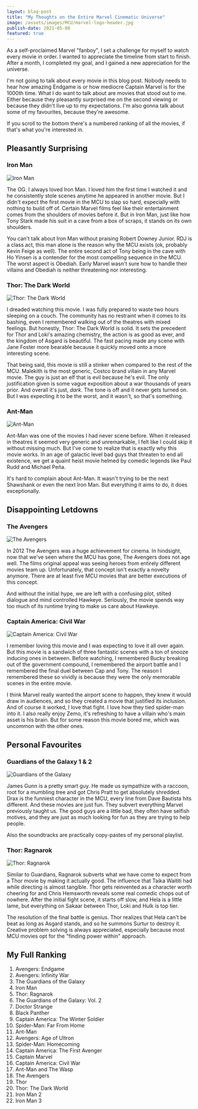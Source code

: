 ```yaml
---
layout: blog-post
title: "My Thoughts on the Entire Marvel Cinematic Universe"
image: /assets/images/MCU/marvel-logo-header.jpg
publish-date: 2021-05-08
featured: true
---
```


As a self-proclaimed Marvel "fanboy", I set a challenge for myself to watch every movie in order. I wanted to appreciate the timeline from start to finish. After a month, I completed my goal, and I gained a new appreciation for the universe.

I'm not going to talk about every movie in this blog post. Nobody needs to hear how amazing Endgame is or how mediocre Captain Marvel is for the 1000th time. What I do want to talk about are movies that stood out to me. Either because they pleasantly surprised me on the second viewing or because they didn't live up to my expectations. I'm also gonna talk about some of my favourites, because they're awesome. 

If you scroll to the bottom there's a numbered ranking of all the movies, if that's what you're interested in.

## Pleasantly Surprising

### Iron Man

<img class="blog-image" src="/assets/images/MCU/ironman.jpeg" alt="Iron Man" />

The OG. I always loved Iron Man. I loved him the first time I watched it and he consistently stole scenes anytime he appeared in another movie. But I didn't expect the first movie in the MCU to slap so hard, especially with nothing to build off of. Certain Marvel films feel like their entertainment comes from the shoulders of movies before it. But in Iron Man, just like how Tony Stark made his suit in a cave from a box of scraps, it stands on its own shoulders. 

You can't talk about Iron Man without praising Robert Downey Junior. RDJ is a class act, this man alone is the reason why the MCU exists (ok, probably Kevin Feige as well). The entire second act of Tony being in the cave with Ho Yinsen is a contender for the most compelling sequence in the MCU. The worst aspect is Obediah. Early Marvel wasn't sure how to handle their villains and Obediah is neither threatening nor interesting.

### Thor: The Dark World

<img class="blog-image" src="/assets/images/MCU/darkworld.jpg" alt="Thor: The Dark World" />

I dreaded watching this movie. I was fully prepared to waste two hours sleeping on a couch. The community has no restraint when it comes to its bashing, even I remembered walking out of the theatres with mixed feelings. But honestly, Thor: The Dark World is solid. It sets the precedent for Thor and Loki's amazing chemistry, the action is as good as ever, and the kingdom of Asgard is beautiful. The fast pacing made any scene with Jane Foster more bearable because it quickly moved onto a more interesting scene.

That being said, this movie is still a stinker when compared to the rest of the MCU. Malekith is the most generic, Costco brand villain in any Marvel movie. The guy is just an elf that is evil because he's evil. The only justification given is some vague exposition about a war thousands of years prior. And overall it's just, *dark*. The tone is off and it never gets turned on. But I was expecting it to be the worst, and it wasn't, so that's something.

### Ant-Man

<img class="blog-image" src="/assets/images/MCU/antman.jpg" alt="Ant-Man" />

Ant-Man was one of the movies I had never scene before. When it released in theatres it seemed very generic and unremarkable, I felt like I could skip it without missing much. But I've come to realize that is exactly why this movie works. In an age of galactic level bad guys that threaten to end all existence, we get a quaint heist movie helmed by comedic legends like Paul Rudd and Michael Peña. 

It's hard to complain about Ant-Man. It wasn't trying to be the next Shawshank or even the next Iron Man. But everything it aims to do, it does exceptionally. 


## Disappointing Letdowns

### The Avengers

<img class="blog-image" src="/assets/images/MCU/avengers.jpg" alt="The Avengers" />

In 2012 The Avengers was a huge achievement for cinema. In hindsight, now that we've seen where the MCU has gone, The Avengers does not age well. The films original appeal was seeing heroes from entirely different movies team up. Unfortunately, that concept isn't exactly a novelty anymore. There are at least five MCU movies that are better executions of this concept.

And without the initial hype, we are left with a confusing plot, stilted dialogue and mind controlled Hawkeye. Seriously, the movie spends way too much of its runtime trying to make us care about Hawkeye.

### Captain America: Civil War

<img class="blog-image" src="/assets/images/MCU/civilwar.jpg" alt="Captain America: Civil War" />

I remember loving this movie and I was expecting to love it all over again. But this movie is a sandwich of three fantastic scenes with a ton of snooze inducing ones in between. Before watching, I remembered Bucky breaking out of the government compound, I remembered the airport battle and I remembered the final duel between Cap and Tony. The reason I remembered these so vividly is because they were the only memorable scenes in the entire movie.

I think Marvel really wanted the airport scene to happen, they knew it would draw in audiences, and so they created a movie that justified its inclusion. And of course it worked, I love that fight. I love how they tied spider-man into it. I also really enjoy Zemo, it's refreshing to have a villain who's main asset is his brain. But for some reason this movie bored me, which was uncommon with the other ones.


## Personal Favourites

### Guardians of the Galaxy 1 & 2

<img class="blog-image" src="/assets/images/MCU/guardians.jpg" alt="Guardians of the Galaxy" />

James Gunn is a pretty smart guy. He made us sympathize with a raccoon, root for a mumbling tree and got Chris Pratt to get absolutely shredded. Drax is the funniest character in the MCU, every line from Dave Bautista hits different. And these movies are just fun. They subvert everything Marvel previously taught us. The good guys are a little bad, they often have selfish motives, and they are just as much looking for fun as they are trying to help people. 

Also the soundtracks are practically copy-pastes of my personal playlist.

### Thor: Ragnarok

<img class="blog-image" src="/assets/images/MCU/ragnarok.jpg" alt="Thor: Ragnarok" />

Similar to Guardians, Ragnarok subverts what we have come to expect from a Thor movie by making it actually good. The influence that Taika Waititi had while directing is almost tangible. Thor gets reinvented as a character worth cheering for and Chris Hemsworth reveals some real comedic chops out of nowhere. After the initial fight scene, it starts off slow, and Hela is a little lame, but everything on Sakaar between Thor, Loki and Hulk is top tier. 

The resolution of the final battle is genius. Thor realizes that Hela can't be beat as long as Asgard stands, and so he summons Surtur to destroy it. Creative problem solving is always appreciated, especially because most MCU movies opt for the "finding power within" approach. 

## My Full Ranking

1. Avengers: Endgame
2. Avengers: Infinity War
3. The Guardians of the Galaxy 
4. Iron Man
5. Thor: Ragnarok
6. The Guardians of the Galaxy: Vol. 2
7. Doctor Strange
8. Black Panther
9. Captain America: The Winter Soldier
10. Spider-Man: Far From Home
11. Ant-Man
12. Avengers: Age of Ultron
13. Spider-Man: Homecoming
14. Captain America: The First Avenger
15. Captain Marvel
16. Captain America: Civil War
17. Ant-Man and The Wasp
18. The Avengers
19. Thor
20. Thor: The Dark World
21. Iron Man 2
22. Iron Man 3